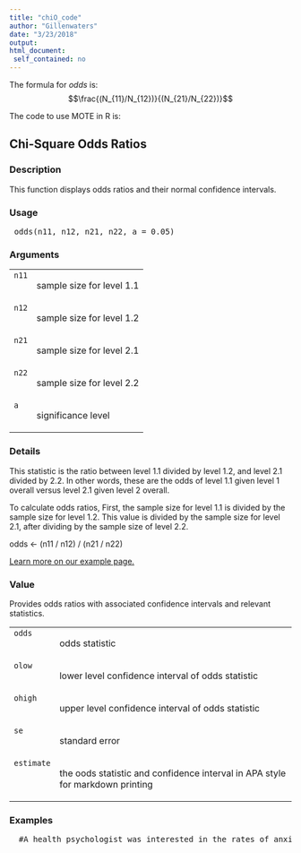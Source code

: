 ```yaml
---
title: "chiO_code"
author: "Gillenwaters"
date: "3/23/2018"
output: 
html_document:
 self_contained: no
---
```

The formula for *odds* is: $$\frac{(N_{11}/N_{12})}{(N_{21}/N_{22})}$$

The code to use MOTE in R is: 
 

 
<h2>Chi-Square Odds Ratios</h2>  <h3>Description</h3>  <p>This function displays odds ratios and their normal confidence intervals. </p>   <h3>Usage</h3>  <pre> odds(n11, n12, n21, n22, a = 0.05) </pre>   <h3>Arguments</h3>  <table summary="R argblock"> <tr valign="top"><td><code>n11</code></td> <td> <p>sample size for level 1.1</p> </td></tr> <tr valign="top"><td><code>n12</code></td> <td> <p>sample size for level 1.2</p> </td></tr> <tr valign="top"><td><code>n21</code></td> <td> <p>sample size for level 2.1</p> </td></tr> <tr valign="top"><td><code>n22</code></td> <td> <p>sample size for level 2.2</p> </td></tr> <tr valign="top"><td><code>a</code></td> <td> <p>significance level</p> </td></tr> </table>   <h3>Details</h3>  <p>This statistic is the ratio between level 1.1 divided by level 1.2, and level 2.1 divided by 2.2. In other words, these are the odds of level 1.1 given level 1 overall versus level 2.1 given level 2 overall. </p> <p>To calculate odds ratios, First, the sample size for level 1.1 is divided by the sample size for level 1.2. This value is divided by the sample size for level 2.1, after dividing by the sample size of level 2.2. </p> <p>odds &lt;- (n11 / n12) / (n21 / n22) </p> <p><a href="https://www.aggieerin.com/shiny-server/tests/chio.html">Learn more on our example page.</a> </p>   <h3>Value</h3>  <p>Provides odds ratios with associated confidence intervals and relevant statistics. </p> <table summary="R valueblock"> <tr valign="top"><td><code>odds</code></td> <td> <p>odds statistic</p> </td></tr> <tr valign="top"><td><code>olow</code></td> <td> <p>lower level confidence interval of odds statistic</p> </td></tr> <tr valign="top"><td><code>ohigh</code></td> <td> <p>upper level confidence interval of odds statistic</p> </td></tr> <tr valign="top"><td><code>se</code></td> <td> <p>standard error</p> </td></tr> <tr valign="top"><td><code>estimate</code></td> <td> <p>the oods statistic and confidence interval in APA style for markdown printing</p> </td></tr> </table>   <h3>Examples</h3>  <pre>  #A health psychologist was interested in the rates of anxiety in #first generation and regular college students. They polled campus #and found the following data:    #|              | First Generation | Regular |   #|--------------|------------------|---------|   #| Low Anxiety  | 10               | 50      |   #| High Anxiety | 20               | 15      |  #What are the odds for the first generation students to have anxiety?  odds(n11 = 10, n12 = 50, n21 = 20, n22 = 15, a = .05) </pre>   </body></html> 

